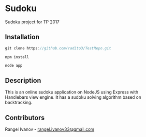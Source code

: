# Sudoku
Sudoku project for TP 2017

## Installation
```groovy
git clone https://github.com/radito3/TestRepo.git
```
```grovy
npm install
```
```groovy
node app
```

## Description
This is an online sudoku application on NodeJS
using Express with Handlebars view engine.
It has a sudoku solving algorithm based on backtracking.

## Contributors
Rangel Ivanov - rangel.ivanov33@gmail.com
